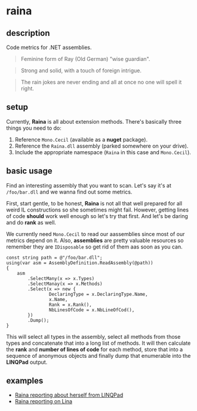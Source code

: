 # raina
## description
Code metrics for .NET assemblies.

> Feminine form of Ray (Old German) "wise guardian".

> Strong and solid, with a touch of foreign intrigue.

>  The rain jokes are never ending and all at once no one will spell it right.

## setup
Currently, **Raina** is all about extension methods. There's basically three things you need to do:

1. Reference `Mono.Cecil` (available as a **nuget** package).
2. Reference the `Raina.dll` assembly (parked somewhere on your drive).
3. Include the appropriate namespace (`Raina` in this case and `Mono.Cecil`).

## basic usage
Find an interesting assembly that you want to scan. Let's say it's at `/foo/bar.dll` and we wanna find out some metrics.

First, start gentle, to be honest, **Raina** is not all that well prepared for all weird IL constructions so she sometimes might fail. However, getting lines of code **should** work well enough so let's try that first. And let's be daring and do **rank** as well.

We currently need `Mono.Cecil` to read our aassemblies since most of our metrics depend on it. Also, **assemblies** are pretty valuable resources so remember they are `IDisposable` so get rid of them aas soon as you can.
```
const string path = @"/foo/bar.dll";
using(var asm = AssemblyDefinition.ReadAssembly(@path))
{
    asm
        .SelectMany(x => x.Types)
        .SelectManay(x => x.Methods)
        .Select(x => new {
                DeclaringType = x.DeclaringType.Name,
                x.Name,
                Rank = x.Rank(),
                NbLinesOfCode = x.NbLineOfCod(),
        })
        .Dump();
}
```

This will select all types in the assembly, select all methods from those types and concatenate that into a long list of methods. It will then calculate the **rank** and **number of lines of code** for each method, store that into a sequence of anonymous objects and finally dump that enumerable into the **LINQPad** output.

## examples
* [Raina reporting about herself from LINQPad](https://imgur.com/yhzzqV5)
* [Raina reporting on Lina](https://i.imgur.com/2bmoP9P.png)

